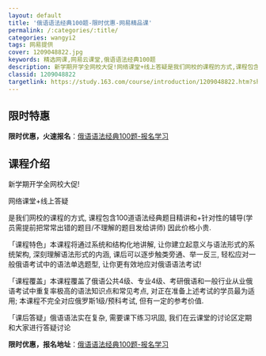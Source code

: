 ```yaml
---
layout: default
title: '俄语语法经典100题-限时优惠-网易精品课'
permalink: /:categories/:title/
categories: wangyi2
tags: 网易提供
cover: 1209048822.jpg
keywords: 精选网课,网易云课堂,俄语语法经典100题
description: 新学期开学全网校大促!网络课堂+线上答疑是我们网校的课程的方式,课程包含100道语法经典题目精讲和+针对性的辅导(学员需
classid: 1209048822
targetlink: https://study.163.com/course/introduction/1209048822.htm?share=1&shareId=1025206652&utm_campaign=share&utm_medium=iphoneShare&utm_source=&utm_u=1025206652
---
```


## 限时特惠

**限时优惠，火速报名**：[俄语语法经典100题-报名学习](https://study.163.com/course/introduction/1209048822.htm?share=1&shareId=1025206652&utm_campaign=share&utm_medium=iphoneShare&utm_source=&utm_u=1025206652)

## 课程介绍

新学期开学全网校大促!



网络课堂+线上答疑 

是我们网校的课程的方式, 课程包含100道语法经典题目精讲和+针对性的辅导(学员需提前把常常出错的题目/不理解的题目发给讲师) 因此价格小贵. 



「课程特色」本课程将通过系统和结构化地讲解, 让你建立起意义与语法形式的系统架构, 深刻理解语法形式的内涵, 课后可以逐步触类旁通、举一反三, 轻松应对一般俄语考试中的语法单选题型, 让你更有效地应对俄语语法考试!



「课程覆盖」本课程覆盖了俄语公共4级、专业4级、考研俄语和一般行业从业俄语考试中重复率极高的语法知识点和常见考点,  对正在准备上述考试的学员最为适用; 本课程不完全对应俄罗斯1级/预科考试, 但有一定的参考价值.



「课后答疑」俄语语法实在复杂, 需要课下练习巩固,  我们在云课堂的讨论区定期和大家进行答疑讨论

**限时优惠，报名地址**：[俄语语法经典100题-报名学习](https://study.163.com/course/introduction/1209048822.htm?share=1&shareId=1025206652&utm_campaign=share&utm_medium=iphoneShare&utm_source=&utm_u=1025206652)

